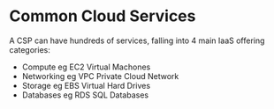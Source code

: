 # Common Cloud Services

A CSP can have hundreds of services, falling into 4 main IaaS offering categories:

- Compute eg EC2 Virtual Machones
- Networking eg VPC Private Cloud Network
- Storage eg EBS Virtual Hard Drives
- Databases eg RDS SQL Databases
